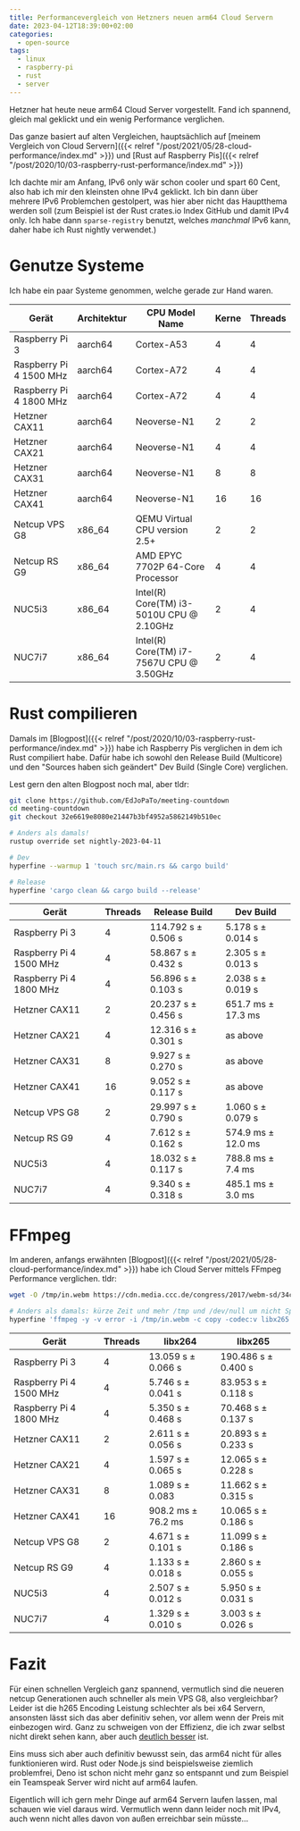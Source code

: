 ```yaml
---
title: Performancevergleich von Hetzners neuen arm64 Cloud Servern
date: 2023-04-12T18:39:00+02:00
categories:
  - open-source
tags:
  - linux
  - raspberry-pi
  - rust
  - server
---
```

Hetzner hat heute neue arm64 Cloud Server vorgestellt.
Fand ich spannend, gleich mal geklickt und ein wenig Performance verglichen.

<!--more-->

Das ganze basiert auf alten Vergleichen, hauptsächlich auf [meinem Vergleich von Cloud Servern]({{< relref "/post/2021/05/28-cloud-performance/index.md" >}}) und [Rust auf Raspberry Pis]({{< relref "/post/2020/10/03-raspberry-rust-performance/index.md" >}})

Ich dachte mir am Anfang, IPv6 only wär schon cooler und spart 60 Cent, also hab ich mir den kleinsten ohne IPv4 geklickt.
Ich bin dann über mehrere IPv6 Problemchen gestolpert, was hier aber nicht das Hauptthema werden soll (zum Beispiel ist der Rust crates.io Index GitHub und damit IPv4 only. Ich habe dann `sparse-registry` benutzt, welches _manchmal_ IPv6 kann, daher habe ich Rust nightly verwendet.)

# Genutze Systeme

Ich habe ein paar Systeme genommen, welche gerade zur Hand waren.

| Gerät | Architektur | CPU Model Name | Kerne | Threads |
| --- | --- | --- | --- | --- |
| Raspberry Pi 3 | aarch64 | Cortex-A53 | 4 | 4 |
| Raspberry Pi 4 1500 MHz | aarch64 | Cortex-A72 | 4 | 4 |
| Raspberry Pi 4 1800 MHz | aarch64 | Cortex-A72 | 4 | 4 |
| Hetzner CAX11 | aarch64 | Neoverse-N1 | 2 | 2 |
| Hetzner CAX21 | aarch64 | Neoverse-N1 | 4 | 4 |
| Hetzner CAX31 | aarch64 | Neoverse-N1 | 8 | 8 |
| Hetzner CAX41 | aarch64 | Neoverse-N1 | 16 | 16 |
| Netcup VPS G8 | x86_64 | QEMU Virtual CPU version 2.5+ | 2 | 2 |
| Netcup RS G9 | x86_64 | AMD EPYC 7702P 64-Core Processor | 4 | 4 |
| NUC5i3 | x86_64 | Intel(R) Core(TM) i3-5010U CPU @ 2.10GHz | 2 | 4 |
| NUC7i7 | x86_64 | Intel(R) Core(TM) i7-7567U CPU @ 3.50GHz | 2 | 4 |

# Rust compilieren

Damals im [Blogpost]({{< relref "/post/2020/10/03-raspberry-rust-performance/index.md" >}}) habe ich Raspberry Pis verglichen in dem ich Rust compiliert habe.
Dafür habe ich sowohl den Release Build (Multicore) und den "Sources haben sich geändert" Dev Build (Single Core) verglichen.

Lest gern den alten Blogpost noch mal, aber tldr:

```bash
git clone https://github.com/EdJoPaTo/meeting-countdown
cd meeting-countdown
git checkout 32e6619e8080e21447b3bf4952a5862149b510ec

# Anders als damals!
rustup override set nightly-2023-04-11

# Dev
hyperfine --warmup 1 'touch src/main.rs && cargo build'

# Release
hyperfine 'cargo clean && cargo build --release'
```

| Gerät | Threads | Release Build | Dev Build |
| --- | --- | --- | --- |
| Raspberry Pi 3 | 4 | 114.792 s ±  0.506 s | 5.178 s ±  0.014 s |
| Raspberry Pi 4 1500 MHz | 4 | 58.867 s ±  0.432 s | 2.305 s ±  0.013 s |
| Raspberry Pi 4 1800 MHz | 4 | 56.896 s ±  0.103 s | 2.038 s ±  0.019 s |
| Hetzner CAX11 | 2 | 20.237 s ±  0.456 s | 651.7 ms ±  17.3 ms |
| Hetzner CAX21 | 4 | 12.316 s ±  0.301 s | as above |
| Hetzner CAX31 | 8 | 9.927 s ±  0.270 s | as above |
| Hetzner CAX41 | 16 | 9.052 s ±  0.117 s | as above |
| Netcup VPS G8 | 2 | 29.997 s ±  0.790 s | 1.060 s ±  0.079 s |
| Netcup RS G9 | 4 | 7.612 s ±  0.162 s | 574.9 ms ±  12.0 ms |
| NUC5i3 | 4 | 18.032 s ±  0.117 s | 788.8 ms ±   7.4 ms |
| NUC7i7 | 4 | 9.340 s ±  0.318 s | 485.1 ms ±   3.0 ms |

# FFmpeg

Im anderen, anfangs erwähnten [Blogpost]({{< relref "/post/2021/05/28-cloud-performance/index.md" >}}) habe ich Cloud Server mittels FFmpeg Performance verglichen.
tldr:

```bash
wget -O /tmp/in.webm https://cdn.media.ccc.de/congress/2017/webm-sd/34c3-8710-deu-eng-Relativitaetstheorie_fuer_blutige_Anfaenger_webm-sd.webm

# Anders als damals: kürze Zeit und mehr /tmp und /dev/null um nicht Speicherabhängig zu sein
hyperfine 'ffmpeg -y -v error -i /tmp/in.webm -c copy -codec:v libx265 -t 0:15 -f mp4 /dev/null'
```

| Gerät | Threads | libx264 | libx265 |
| --- | --- | --- | --- |
| Raspberry Pi 3 | 4 | 13.059 s ±  0.066 s | 190.486 s ±  0.400 s |
| Raspberry Pi 4 1500 MHz | 4 | 5.746 s ±  0.041 s | 83.953 s ±  0.118 s |
| Raspberry Pi 4 1800 MHz | 4 | 5.350 s ±  0.468 s | 70.468 s ±  0.137 s |
| Hetzner CAX11 | 2 | 2.611 s ±  0.056 s | 20.893 s ±  0.233 s |
| Hetzner CAX21 | 4 | 1.597 s ±  0.065 s | 12.065 s ±  0.228 s |
| Hetzner CAX31 | 8 | 1.089 s ±  0.083  | 11.662 s ±  0.315 s |
| Hetzner CAX41 | 16 | 908.2 ms ±  76.2 ms | 10.065 s ±  0.186 s |
| Netcup VPS G8 | 2 | 4.671 s ±  0.101 s | 11.099 s ±  0.186 s |
| Netcup RS G9 | 4 | 1.133 s ±  0.018 s | 2.860 s ±  0.055 s |
| NUC5i3 | 4 | 2.507 s ±  0.012 s | 5.950 s ±  0.031 s |
| NUC7i7 | 4 | 1.329 s ±  0.010 s | 3.003 s ±  0.026 s |

# Fazit

Für einen schnellen Vergleich ganz spannend, vermutlich sind die neueren netcup Generationen auch schneller als mein VPS G8, also vergleichbar?
Leider ist die h265 Encoding Leistung schlechter als bei x64 Servern, ansonsten lässt sich das aber definitiv sehen, vor allem wenn der Preis mit einbezogen wird.
Ganz zu schweigen von der Effizienz, die ich zwar selbst nicht direkt sehen kann, aber auch [deutlich besser](https://chaos.social/@manawyrm/110185490282227472) ist.

Eins muss sich aber auch definitiv bewusst sein, das arm64 nicht für alles funktionieren wird.
Rust oder Node.js sind beispielsweise ziemlich problemfrei, Deno ist schon nicht mehr ganz so entspannt und zum Beispiel ein Teamspeak Server wird nicht auf arm64 laufen.

Eigentlich will ich gern mehr Dinge auf arm64 Servern laufen lassen, mal schauen wie viel daraus wird.
Vermutlich wenn dann leider noch mit IPv4, auch wenn nicht alles davon von außen erreichbar sein müsste…
